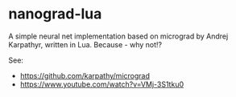 # nanograd-lua
A simple neural net implementation based on micrograd by Andrej Karpathyr, written in Lua.
Because - why not!?

See:
- https://github.com/karpathy/micrograd
- https://www.youtube.com/watch?v=VMj-3S1tku0
